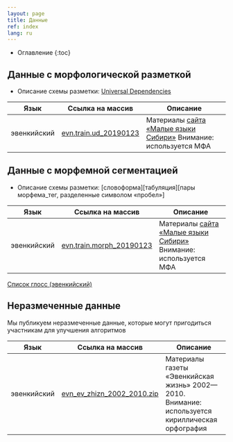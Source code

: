 ```yaml
---
layout: page
title: Данные
ref: index
lang: ru
---
```

* Оглавление
{:toc}


## Данные с морфологической разметкой
* Описание схемы разметки: [Universal Dependencies](https://universaldependencies.org/format.html)


| Язык        | Ссылка на массив           | Описание  |
|-------|--------|---------|
| эвенкийский      | [evn.train.ud_20190123](https://github.com/lowresource-lang-eval/morphology_scripts/blob/master/data/evn.train.ud?raw=true) | Материалы [сайта «Малые языки Сибири»](http://siberian-lang.srcc.msu.ru) Внимание: используется МФА |

## Данные с морфемной сегментацией
* Описание схемы разметки: [словоформа][табуляция][пары морфема_тег, разделенные символом «пробел»]


| Язык        | Ссылка на массив           | Описание  |
|-------|--------|---------|
| эвенкийский      | [evn.train.morph_20190123](https://github.com/lowresource-lang-eval/morphology_scripts/blob/master/data/evn.train.morph?raw=true) | Материалы [сайта «Малые языки Сибири»](http://siberian-lang.srcc.msu.ru) Внимание: используется МФА |

[Список глосс (эвенкийский)](https://raw.githubusercontent.com/lowresource-lang-eval/morphology_scripts/master/resources/glosses_evenki.tsv)

## Неразмеченные данные
Мы публикуем неразмеченные данные, которые могут пригодиться участникам для улучшения алгоритмов


| Язык        | Ссылка на массив           | Описание  |
|-------|--------|---------|
| эвенкийский      |  [evn_ev_zhizn_2002_2010.zip](https://drive.google.com/open?id=1he2q6RncA_NKHPIJjSzlkK-2qgEFTiCG) | Материалы газеты «Эвенкийская жизнь» 2002—2010. Внимание: используется кириллическая орфография |
